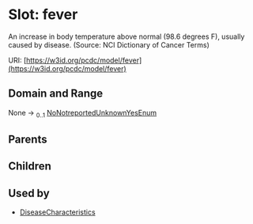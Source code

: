 
# Slot: fever


An increase in body temperature above normal (98.6 degrees F), usually caused by disease. (Source: NCI Dictionary of Cancer Terms)

URI: [https://w3id.org/pcdc/model/fever](https://w3id.org/pcdc/model/fever)


## Domain and Range

None &#8594;  <sub>0..1</sub> [NoNotreportedUnknownYesEnum](NoNotreportedUnknownYesEnum.md)

## Parents


## Children


## Used by

 * [DiseaseCharacteristics](DiseaseCharacteristics.md)
